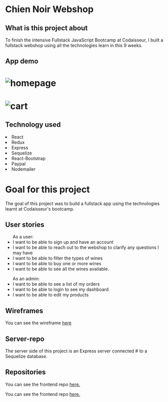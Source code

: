 # Chien Noir Webshop

## What is this project about

<p> To finish the intensive Fullstack JavaScript Bootcamp at Codaisseur, I built a fullstack webshop using all the technologies learn in this 9 weeks. 

## App demo

# ![homepage](https://user-images.githubusercontent.com/82970308/139300809-f9fcee5e-ba67-43ad-93f2-d263c9217909.png)

# ![cart](https://user-images.githubusercontent.com/82970308/139300887-b3f81a43-00d6-4444-b1be-2bc11a5d5bad.png)

## Technology used

  <li> React

 <li> Redux

 <li> Express

 <li> Sequelize

 <li> React-Bootstrap

 <li> Paypal

 <li> Nodemailer

# Goal for this project

 <p> The goal of this project was to build a fullstack app using the technologies learnt at Codaisseur's bootcamp.

## User stories

 <ul> As a user:
   

 <li> I want to be able to sign up and have an account

 <li> I want to be able to reach out to the webshop to clarify any questions I may have

 <li> I want to be able to filter the types of wines

 <li> I want to be able to buy one or more wines

 <li> I want to be able to see all the wines available.
 </ul>
 <ul> As an admin:
   

 <li> I want to be able to see a list of my orders

 <li> I want to be able to login to see my dashboard

 <li> I want to be able to edit my products
 </ul>
   
## Wireframes

 <p> You can see the wireframe <a href="https://wireframepro.mockflow.com/view/MQNKniibPmb"> here</a>

## Server-repo

 <p> The server side of this project is an Express server connected # to a Sequelize database.
   
   ## Repositories
   
<p>You can see the frontend repo <a href="https://github.com/marulita18/portfolio-frontend"> here. </a>


<p> You can see the frontend repo <a href="https://github.com/marulita18/portfolio-backend"> here. </a>
